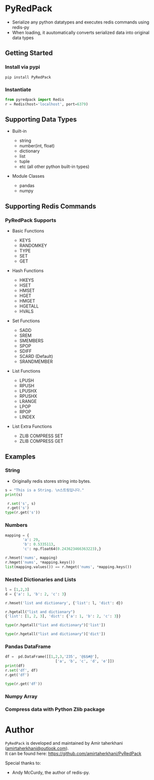# PyRedPack

* Serialize any python datatypes and executes redis commands using redis-py
* When loading, it auutomatically converts serialized data into original data types

## Getting Started

### Install via pypi

`pip install PyRedPack`

### Instantiate

```python
from pyredpack import Redis
r = Redis(host='localhost', port=6379)
```

## Supporting Data Types

* Built-in

   * string
   * number(int, float)
   * dictionary
   * list
   * tuple
   * etc (all other python built-in types)

* Module Classes

   * pandas
   * numpy

## Supporting Redis Commands

### PyRedPack Supports

* Basic Functions

   * KEYS
   * RANDOMKEY
   * TYPE
   * SET
   * GET

* Hash Functions

   * HKEYS
   * HSET
   * HMSET
   * HGET
   * HMGET
   * HGETALL
   * HVALS

* Set Functions

   * SADD
   * SREM
   * SMEMBERS
   * SPOP
   * SDIFF
   * SCARD (Default)
   * SRANDMEMBER

* List Functions

   * LPUSH
   * RPUSH
   * LPUSHX
   * RPUSHX
   * LRANGE
   * LPOP
   * RPOP
   * LINDEX

* List Extra Functions

   * ZLIB COMPRESS SET
   * ZLIB COMPRESS GET

## Examples

### String

* Originally redis stores string into bytes.

```python
s = "This is a String. \n스트링입니다."
print(s)

 r.set('s', s)   
 r.get('s')   
type(r.get('s'))
```

### Numbers

```python
mapping = {
        'a': 29,
        'b': 0.5335113,
        'c': np.float64(0.243623466363223),}   

r.hmset('nums', mapping)   
r.hmget('nums', *mapping.keys())   
list(mapping.values()) == r.hmget('nums', *mapping.keys())
```

### Nested Dictionaries and Lists

```python
l = [1,2,3]
d = {'a': 1, 'b': 2, 'c': 3}   

r.hmset('list and dictionary', {'list': l, 'dict': d})   

r.hgetall("list and dictionary")
{'list': [1, 2, 3], 'dict': {'a': 1, 'b': 2, 'c': 3}}

type(r.hgetall("list and dictionary")['list'])

type(r.hgetall("list and dictionary")['dict'])

```

### Pandas DataFrame

```python
df =  pd.DataFrame([[1,2,3,'235', '@$$#@'], 
                       ['a', 'b', 'c', 'd', 'e']])
print(df)
r.set('df', df)   
r.get('df')

type(r.get('df'))
```

### Numpy Array

### Compress data with Python Zlib package

# Author

`PyRedPack` is developed and maintained by Amir taherkhani (amirtaherkhani@outlook.com).  
It can be found here: https://github.com/amirtaherkhani/PyRedPack

Special thanks to:

* Andy McCurdy, the author of redis-py.
